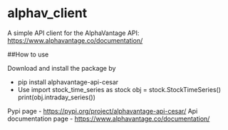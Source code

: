 # alphav_client
A simple API client for the AlphaVantage API: https://www.alphavantage.co/documentation/

##How to use


Download and install the package by 

- pip install alphavantage-api-cesar
- Use import  stock_time_series as stock
    obj = stock.StockTimeSeries()
    print(obj.intraday_series())

Pypi page - https://pypi.org/project/alphavantage-api-cesar/
Api documentation page - https://www.alphavantage.co/documentation/


